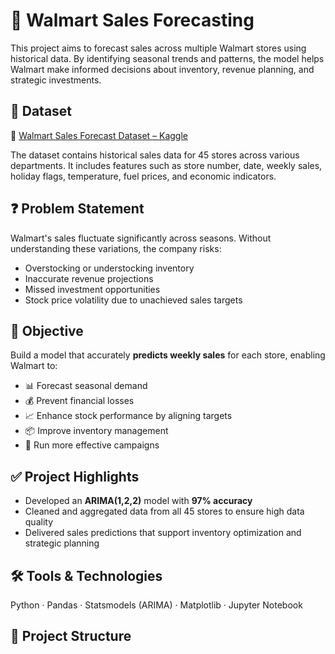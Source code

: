 # 🛒 Walmart Sales Forecasting

This project aims to forecast sales across multiple Walmart stores using historical data. By identifying seasonal trends and patterns, the model helps Walmart make informed decisions about inventory, revenue planning, and strategic investments.

## 📂 Dataset
📎 [Walmart Sales Forecast Dataset – Kaggle](https://www.kaggle.com/datasets/aslanahmedov/walmart-sales-forecast/data)

The dataset contains historical sales data for 45 stores across various departments. It includes features such as store number, date, weekly sales, holiday flags, temperature, fuel prices, and economic indicators.

## ❓ Problem Statement
Walmart's sales fluctuate significantly across seasons. Without understanding these variations, the company risks:
- Overstocking or understocking inventory
- Inaccurate revenue projections
- Missed investment opportunities
- Stock price volatility due to unachieved sales targets

## 🎯 Objective
Build a model that accurately **predicts weekly sales** for each store, enabling Walmart to:
- 📊 Forecast seasonal demand
- 💰 Prevent financial losses
- 📈 Enhance stock performance by aligning targets
- 📦 Improve inventory management
- 📣 Run more effective campaigns

## ✅ Project Highlights
- Developed an **ARIMA(1,2,2)** model with **97% accuracy**
- Cleaned and aggregated data from all 45 stores to ensure high data quality
- Delivered sales predictions that support inventory optimization and strategic planning

## 🛠 Tools & Technologies
Python · Pandas · Statsmodels (ARIMA) · Matplotlib · Jupyter Notebook

## 📁 Project Structure
